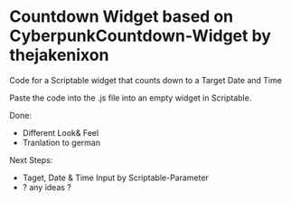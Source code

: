# Countdown Widget based on CyberpunkCountdown-Widget by thejakenixon
Code for a Scriptable widget that counts down to a Target Date and Time

Paste the code into the .js file into an empty widget in Scriptable. 

Done:
- Different Look& Feel
- Tranlation to german

Next Steps:
- Taget, Date & Time Input by Scriptable-Parameter
- ? any ideas ?
